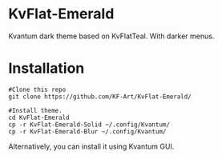 # KvFlat-Emerald
Kvantum dark theme based on KvFlatTeal. With darker menus.

<H1>Installation</H1>
  
    #Clone this repo
    git clone https://github.com/KF-Art/KvFlat-Emerald/
  
    #Install theme.
    cd KvFlat-Emerald
    cp -r KvFlat-Emerald-Solid ~/.config/Kvantum/
    cp -r KvFlat-Emerald-Blur ~/.config/Kvantum/
  
Alternatively, you can install it using Kvantum GUI.
